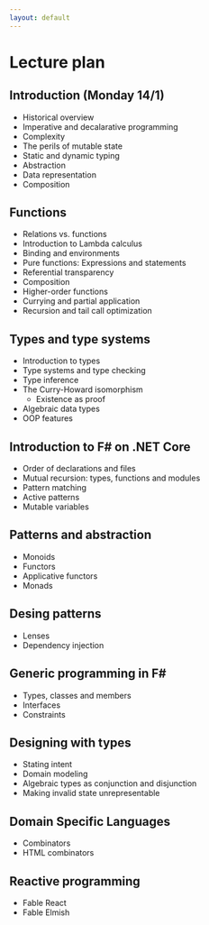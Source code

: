 ```yaml
---
layout: default
---
```


# Lecture plan

## Introduction (Monday 14/1)

* Historical overview
* Imperative and decalarative programming
* Complexity
* The perils of mutable state
* Static and dynamic typing
* Abstraction
* Data representation
* Composition

## Functions

* Relations vs. functions
* Introduction to Lambda calculus
* Binding and environments
* Pure functions: Expressions and statements
* Referential transparency
* Composition
* Higher-order functions
* Currying and partial application
* Recursion and tail call optimization

## Types and type systems

* Introduction to types
* Type systems and type checking
* Type inference
* The Curry-Howard isomorphism
  * Existence as proof
* Algebraic data types
* OOP features

## Introduction to F\# on .NET Core

* Order of declarations and files
* Mutual recursion: types, functions and modules
* Pattern matching
* Active patterns
* Mutable variables

## Patterns and abstraction

* Monoids
* Functors
* Applicative functors
* Monads

## Desing patterns

* Lenses
* Dependency injection

## Generic programming in F\#

* Types, classes and members
* Interfaces
* Constraints

## Designing with types

* Stating intent
* Domain modeling
* Algebraic types as conjunction and disjunction
* Making invalid state unrepresentable

## Domain Specific Languages

* Combinators
* HTML combinators

## Reactive programming

* Fable React
* Fable Elmish


